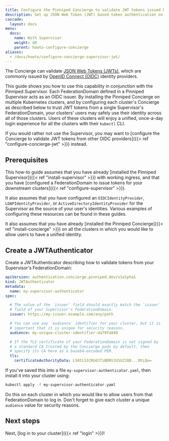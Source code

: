 ```yaml
---
title: Configure the Pinniped Concierge to validate JWT tokens issued by the Pinniped Supervisor
description: Set up JSON Web Token (JWT) based token authentication on an individual Kubernetes cluster using the Pinniped Supervisor as the OIDC provider.
cascade:
  layout: docs
menu:
  docs:
    name: With Supervisor
    weight: 40
    parent: howto-configure-concierge
aliases:
  - /docs/howto/configure-concierge-supervisor-jwt/
---
```

The Concierge can validate [JSON Web Tokens (JWTs)](https://tools.ietf.org/html/rfc7519), which are commonly issued by [OpenID Connect (OIDC)](https://openid.net/connect/) identity providers.

This guide shows you how to use this capability in conjunction with the Pinniped Supervisor.
Each FederationDomain defined in a Pinniped Supervisor acts as an OIDC issuer.
By installing the Pinniped Concierge on multiple Kubernetes clusters,
and by configuring each cluster's Concierge as described below
to trust JWT tokens from a single Supervisor's FederationDomain,
your clusters' users may safely use their identity across all of those clusters.
Users of these clusters will enjoy a unified, once-a-day login experience for all the clusters with their `kubectl` CLI.

If you would rather not use the Supervisor, you may want to [configure the Concierge to validate JWT tokens from other OIDC providers]({{< ref "configure-concierge-jwt" >}}) instead.

## Prerequisites

This how-to guide assumes that you have already [installed the Pinniped Supervisor]({{< ref "install-supervisor" >}}) with working ingress,
and that you have [configured a FederationDomain to issue tokens for your downstream clusters]({{< ref "configure-supervisor" >}}).

It also assumes that you have configured an `OIDCIdentityProvider`, `LDAPIdentityProvider`, or `ActiveDirectoryIdentityProvider` for the Supervisor as the source of your user's identities.
Various examples of configuring these resources can be found in these guides.

It also assumes that you have already [installed the Pinniped Concierge]({{< ref "install-concierge" >}})
on all the clusters in which you would like to allow users to have a unified identity.

## Create a JWTAuthenticator

Create a JWTAuthenticator describing how to validate tokens from your Supervisor's FederationDomain:

```yaml
apiVersion: authentication.concierge.pinniped.dev/v1alpha1
kind: JWTAuthenticator
metadata:
  name: my-supervisor-authenticator
spec:

  # The value of the `issuer` field should exactly match the `issuer`
  # field of your Supervisor's FederationDomain.
  issuer: https://my-issuer.example.com/any/path

  # You can use any `audience` identifier for your cluster, but it is
  # important that it is unique for security reasons.
  audience: my-unique-cluster-identifier-da79fa849

  # If the TLS certificate of your FederationDomain is not signed by
  # a standard CA trusted by the Concierge pods by default, then
  # specify its CA here as a base64-encoded PEM.
  tls:
    certificateAuthorityData: LS0tLS1CRUdJTiBDRVJUSUZJQ0...0tLQo=
```

If you've saved this into a file `my-supervisor-authenticator.yaml`, then install it into your cluster using:

```sh
kubectl apply -f my-supervisor-authenticator.yaml
```

Do this on each cluster in which you would like to allow users from that FederationDomain to log in.
Don't forget to give each cluster a unique `audience` value for security reasons.

## Next steps

Next, [log in to your cluster]({{< ref "login" >}})!

